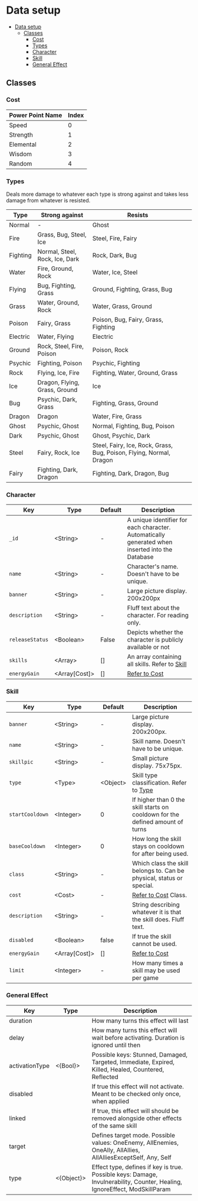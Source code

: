 # Data setup
- [Data setup](#data-setup)
  - [Classes](#classes)
    - [Cost](#cost)
    - [Types](#types)
    - [Character](#character)
    - [Skill](#skill)
    - [General Effect](#general-effect)
 

## Classes

### Cost
| Power Point Name | Index |
| ---------------- | ----- |
| Speed            | 0     |
| Strength         | 1     |
| Elemental        | 2     |
| Wisdom           | 3     |
| Random           | 4     |

### Types 
Deals more damage to whatever each type is strong against and takes less damage from whatever is resisted.  

| Type     | Strong against                 | Resists                                                             |     |
| -------- | ------------------------------ | ------------------------------------------------------------------- | --- |
| Normal   | -                              | Ghost                                                               |     |
| Fire     | Grass, Bug, Steel, Ice         | Steel, Fire, Fairy                                                  |     |
| Fighting | Normal, Steel, Rock, Ice, Dark | Rock, Dark, Bug                                                     |     |
| Water    | Fire, Ground, Rock             | Water, Ice, Steel                                                   |     |
| Flying   | Bug, Fighting, Grass           | Ground, Fighting, Grass, Bug                                        |     |
| Grass    | Water, Ground, Rock            | Water, Grass, Ground                                                |     |
| Poison   | Fairy, Grass                   | Poison, Bug, Fairy, Grass, Fighting                                 |     |
| Electric | Water, Flying                  | Electric                                                            |     |
| Ground   | Rock, Steel, Fire, Poison      | Poison, Rock                                                        |     |
| Psychic  | Fighting, Poison               | Psychic, Fighting                                                   |     |
| Rock     | Flying, Ice, Fire              | Fighting, Water, Ground, Grass                                      |     |
| Ice      | Dragon, Flying, Grass, Ground  | Ice                                                                 |     |
| Bug      | Psychic, Dark, Grass           | Fighting, Grass, Ground                                             |     |
| Dragon   | Dragon                         | Water, Fire, Grass                                                  |     |
| Ghost    | Psychic, Ghost                 | Normal, Fighting, Bug, Poison                                       |     |
| Dark     | Psychic, Ghost                 | Ghost, Psychic, Dark                                                |     |
| Steel    | Fairy, Rock, Ice               | Steel, Fairy, Ice, Rock, Grass, Bug, Poison, Flying, Normal, Dragon |     |
| Fairy    | Fighting, Dark, Dragon         | Fighting, Dark, Dragon, Bug                                         |     |

### Character

| Key             | Type           | Default | Description                                                                                     |
| --------------- | -------------- | ------- | ----------------------------------------------------------------------------------------------- |
| `_id`           | \<String>      | -       | A unique identifier for each character. Automatically generated when inserted into the Database |
| `name`          | \<String>      | -       | Character's name. Doesn't have to be unique.                                                    |
| `banner`        | \<String>      | -       | Large picture display. 200x200px                                                                |
| `description`   | \<String>      | -       | Fluff text about the character. For reading only.                                               |
| `releaseStatus` | \<Boolean>     | False   | Depicts whether the character is publicly available or not                                      |
| `skills`        | \<Array>       | []      | An array containing all skills. Refer to [Skill](#skill)                                        |
| `energyGain`    | \<Array[Cost]> | []      | [Refer to Cost](#cost)                                                                          |



### Skill   

| Key             | Type           | Default   | Description                                                                   |
| --------------- | -------------- | --------- | ----------------------------------------------------------------------------- |
| `banner`        | \<String>      | -         | Large picture display. 200x200px.                                             |
| `name`          | \<String>      | -         | Skill name. Doesn't have to be unique.                                        |
| `skillpic`      | \<String>      | -         | Small picture display. 75x75px.                                               |
| `type`          | \<Type>        | \<Object> | Skill type classification. Refer to [Type](#types)                            |
| `startCooldown` | \<Integer>     | 0         | If higher than 0 the skill starts on cooldown for the defined amount of turns |
| `baseCooldown`  | \<Integer>     | 0         | How long the skill stays on cooldown for after being used.                    |
| `class`         | \<String>      | -         | Which class the skill belongs to. Can be physical, status or special.         |
| `cost`          | \<Cost>        | -         | [Refer to Cost](#cost) Class.                                                 |
| `description`   | \<String>      | -         | String describing whatever it is that the skill does. Fluff text.             |
| `disabled`      | \<Boolean>     | false     | If true the skill cannot be used.                                             |
| `energyGain`    | \<Array[Cost]> | []        | [Refer to Cost](#cost)                                                        |
| `limit`         | \<Integer>     | -         | How many times a skill may be used per game                                   |

### General Effect

| Key            | Type       | Description                                                                                                                |
| -------------- | ---------- | -------------------------------------------------------------------------------------------------------------------------- |
| duration       | <Integer>  | How many turns this effect will last                                                                                       |
| delay          | <Integer>  | How many turns this effect will wait before activating. Duration is ignored until then                                     |
| activationType | <{Bool}>   | Possible keys: Stunned, Damaged, Targeted, Immediate, Expired, Killed, Healed, Countered, Reflected                        |
| disabled       | <Bool>     | If true this effect will not activate. Meant to be checked only once, when applied                                         |
| linked         | <Bool>     | If true, this effect will should be removed alongside other effects of the same skill                                      |
| target         | <String>   | Defines target mode. Possible values: OneEnemy, AllEnemies, OneAlly, AllAllies, AllAlliesExceptSelf, Any, Self             |
| type           | <{Object}> | Effect type, defines if key is true. Possible keys: Damage, Invulnerability, Counter, Healing, IgnoreEffect, ModSkillParam |